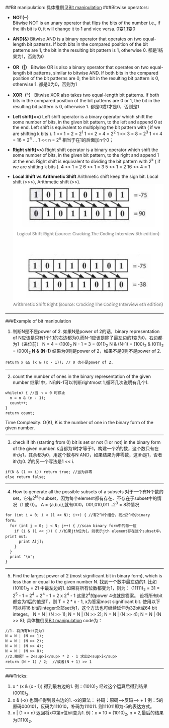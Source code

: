 ##Bit manipulation:
具体推倒见[Bit manipulation](https://www.hackerearth.com/practice/basic-programming/bit-manipulation/basics-of-bit-manipulation/tutorial/) 
###Bitwise operators:
  - **NOT(~)**  
Bitwise NOT is an unary operator that flips the bits of the number i.e., if the ith bit is 0, it will change it to 1 and vice versa.
0变1,1变0

  - **AND(&)**
Bitwise AND is a binary operator that operates on two equal-length bit patterns. If both bits in the compared position of the bit patterns are 1, the bit in the resulting bit pattern is 1, otherwise 0.
都是1结果为1，否则为0

  - **OR（|）**
 Bitwise OR is also a binary operator that operates on two equal-length bit patterns, similar to bitwise AND. If both bits in the compared position of the bit patterns are 0, the bit in the resulting bit pattern is 0, otherwise 1.
都是0为0，否则为1

  - **XOR（^）**
Bitwise XOR also takes two equal-length bit patterns. If both bits in the compared position of the bit patterns are 0 or 1, the bit in the resulting bit pattern is 0, otherwise 1.
都是0或1才是0，否则是1

  - **Left shift(<<)**
Left shift operator is a binary operator which shift the some number of bits, in the given bit pattern, to the left and append 0 at the end. Left shift is equivalent to multiplying the bit pattern with  ( if we are shifting k bits ).
1 << 1 = 2 = 2<sup>1</sup>
1 << 2 = 4 = 2<sup>2</sup>
1 << 3 = 8 = 2<sup>3</sup>
1 << 4 = 16 = 2<sup>4</sup>
…
1 << n = 2<sup>n</sup>
相当于在1的后面加n个0；

  - **Right shift(>>)**
  Right shift operator is a binary operator which shift the some number of bits, in the given bit pattern, to the right and append 1 at the end. Right shift is equivalent to dividing the bit pattern with 2<sup>k</sup> ( if we are shifting k bits ).
  4 >> 1 = 2
  6 >> 1 = 3
  5 >> 1 = 2
  16 >> 4 = 1

  - **Local Shift vs Arithmetic Shift**
  Arithmetic shift keep the sign bit.
  Local shift (>>>), Arithmetic shift (>>).
![Local shift vs Arithmetic shift](/img/Local_shift_vs_Arithmetic_shift.JPG)

***

###Example of bit manipulation
1. 判断N是不是power of 2.
如果N是power of 2的话，binary representation of N应该是只有1个1,1的右边都为0.而N-1应该是除了最左边的1变为0，右边都为1（进位前）
N = 4 = (100)<sub>2</sub>
N - 1 = 3 = (011)<sub>2</sub>
N & (N-1) = (100)<sub>2</sub> & (011)<sub>2</sub> = (000)<sub>2</sub>
**N & (N-1)** 结果为0则是power of 2，如果不是0则不是power of 2.
```
return x && (x & (x - 1)); // 0 也不是power of 2.
```

***

2. count the number of ones in the binary representation of the given number
继承1中，N和N-1可以判断rightmost 1,循环几次说明有几个1.
```
while(n) { //当 n = 0 时停止
  n = n & (n - 1);
  count++;
}
return count;
```
Time Complexity: O(K), K is the number of one in the binary form of the given number.

***

3. check if ith (starting from 0) bit is set or not (1 or not) in the binary form of the given number.
`&`当都为1时才等于1，构建一个2<sup>i</sup>的数，这个数只有在ith为1，其余都为0，用这个数与N AND，如果结果为非零数，这ith是1，否者ith为0. 2<sup>i</sup>的另一个写法是1 << i.
```
if(N & (1 << i)) return true; //当为非零
else return false;
```

***

4. How to generate all the possible subsets of a subsets
对于一个有N个数的set，它有2<sup>N</sup>个subset，因为每个element都有存在、不存在于subset中的情况（1 或 0）。
A = {a,b,c},就有000，001,010,011...2<sup>3</sup> = 8种情况
```
for (int i = 0; i < (1 << N); i++) { //有2^N个组合，找出2^N的binary form。
  for (int j = 0; j < N; j++) { //scan binary form中的每一位
    if (i & (1 << j)) { //如果jth位为1，则表示jth element存在这个subset中，print out。
      print A[j];
    }
  }
  print '\n';
}
```

***

5. Find the largest power of 2 (most significant bit in binary form), which is less than or equal to the given number N.
找到一个数中最左边的1. 比如(10101)<sub>2</sub> = 21 中最左边的1.
如果将所有位数都变为1，则为：
(11111)<sub>2</sub>
= 31
= 2<sup>5</sup> - 1
= 2<sup>4</sup> + 2<sup>4</sup> - 1
= 2 x  2<sup>4</sup> - 1
这里2<sup>4</sup>的power 4也就是答案。
设将所有bit都变为1后的值是T，则
T = 2 * x - 1,
x为答案most significant bit.
使用以下可以将16 bit的integer全部set为1，这个方法也可继续延伸为32bit或64 bit integer。
N = N | (N >> 1);
N = N | (N >> 2);
N = N | (N >> 4);
N = N | (N >> 8);
具体推倒见[Bit manipulation](https://www.hackerearth.com/practice/basic-programming/bit-manipulation/basics-of-bit-manipulation/tutorial/)
code为：
```
//1. 将所有bit变为1
N = N | (N >> 1);
N = N | (N >> 2);
N = N | (N >> 4);
N = N | (N >> 8);
//2.根据T = 2<sup>i</sup> * 2 - 1 求出2<sup>i</sup>
return (N + 1) / 2;  //或者(N + 1) >> 1
```

***

###Tricks:
1. x ^ (x & (x - 1)) 得到最右边的1.
例：(1010)<sub>2</sub> 经过这个运算后得到结果(0010)<sub>2</sub>.
2. x & (-x) 也同样得到最右边的1.
-x的算法：
补码：原码-->反码--> + 1
例：5的原码000101，反码为111010，补码为111011.
则111011即为-5的表达方式。
3. x | (1 << n) 返回将x中第n位bit变为1.
例：x = 10 = (1010)<sub>2</sub>, n = 2,最后的结果为(1110)<sub>2</sub>.
